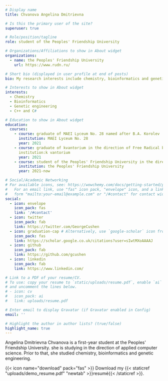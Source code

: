 ```yaml
---
# Display name
title: Chvanova Angelina Dmitrievna

# Is this the primary user of the site?
superuser: true

# Role/position/tagline
role: student of the Peoples' Friendship University

# Organizations/Affiliations to show in About widget
organizations:
  - name: the Peoples' Friendship University
    url: https://www.rudn.ru/

# Short bio (displayed in user profile at end of posts)
bio: My research interests include chemistry, bioinformatics and genetic engineering.

# Interests to show in About widget
interests:
  - Chemistry
  - Bioinformatics 
  - Genetic engineering
  - C++ and C#

# Education to show in About widget
education:
  courses:
    - course: graduate of MAEI Lyceum No. 28 named after B.A. Korolev
      institution: MAEI Lyceum No. 28
      year: 2021
    - course: graduate of kvantorium in the direction of Free Radical biology and chemistry.
      institution:k vantorium
      year: 2021
    - course: student of the Peoples' Friendship University in the direction of applied informatics
      institution: the Peoples' Friendship University
      year: 2021-now

# Social/Academic Networking
# For available icons, see: https://wowchemy.com/docs/getting-started/page-builder/#icons
#   For an email link, use "fas" icon pack, "envelope" icon, and a link in the
#   form "mailto:your-email@example.com" or "/#contact" for contact widget.
social:
  - icon: envelope
    icon_pack: fas
    link: '/#contact'
  - icon: twitter
    icon_pack: fab
    link: https://twitter.com/GeorgeCushen
  - icon: graduation-cap # Alternatively, use `google-scholar` icon from `ai` icon pack
    icon_pack: fas
    link: https://scholar.google.co.uk/citations?user=sIwtMXoAAAAJ
  - icon: github
    icon_pack: fab
    link: https://github.com/gcushen
  - icon: linkedin
    icon_pack: fab
    link: https://www.linkedin.com/

# Link to a PDF of your resume/CV.
# To use: copy your resume to `static/uploads/resume.pdf`, enable `ai` icons in `params.toml`,
# and uncomment the lines below.
# - icon: cv
#   icon_pack: ai
#   link: uploads/resume.pdf

# Enter email to display Gravatar (if Gravatar enabled in Config)
email: ''

# Highlight the author in author lists? (true/false)
highlight_name: true
---
```


Angelina Dmitrievna Chvanova is a first-year student at the Peoples' Friendship University. she is studying in the direction of applied computer science. Prior to that, she studied chemistry, bioinformatics and genetic engineering.

{{< icon name="download" pack="fas" >}} Download my {{< staticref "uploads/demo_resume.pdf" "newtab" >}}resumé{{< /staticref >}}.
